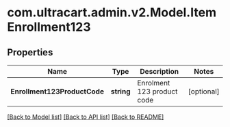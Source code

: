 # com.ultracart.admin.v2.Model.ItemEnrollment123
## Properties

Name | Type | Description | Notes
------------ | ------------- | ------------- | -------------
**Enrollment123ProductCode** | **string** | Enrolment 123 product code | [optional] 


[[Back to Model list]](../README.md#documentation-for-models) [[Back to API list]](../README.md#documentation-for-api-endpoints) [[Back to README]](../README.md)

